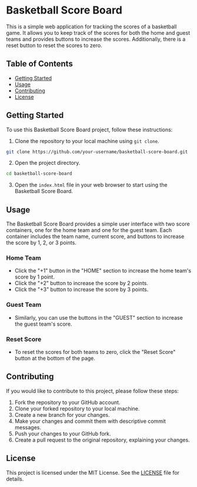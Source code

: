 # Basketball Score Board

This is a simple web application for tracking the scores of a basketball game. It allows you to keep track of the scores for both the home and guest teams and provides buttons to increase the scores. Additionally, there is a reset button to reset the scores to zero.

## Table of Contents

- [Getting Started](#getting-started)
- [Usage](#usage)
- [Contributing](#contributing)
- [License](#license)

## Getting Started

To use this Basketball Score Board project, follow these instructions:

1. Clone the repository to your local machine using `git clone`.

```bash
git clone https://github.com/your-username/basketball-score-board.git
```

2. Open the project directory.

```bash
cd basketball-score-board
```

3. Open the `index.html` file in your web browser to start using the Basketball Score Board.

## Usage

The Basketball Score Board provides a simple user interface with two score containers, one for the home team and one for the guest team. Each container includes the team name, current score, and buttons to increase the score by 1, 2, or 3 points.

### Home Team

- Click the "+1" button in the "HOME" section to increase the home team's score by 1 point.
- Click the "+2" button to increase the score by 2 points.
- Click the "+3" button to increase the score by 3 points.

### Guest Team

- Similarly, you can use the buttons in the "GUEST" section to increase the guest team's score.

### Reset Score

- To reset the scores for both teams to zero, click the "Reset Score" button at the bottom of the page.

## Contributing

If you would like to contribute to this project, please follow these steps:

1. Fork the repository to your GitHub account.
2. Clone your forked repository to your local machine.
3. Create a new branch for your changes.
4. Make your changes and commit them with descriptive commit messages.
5. Push your changes to your GitHub fork.
6. Create a pull request to the original repository, explaining your changes.

## License

This project is licensed under the MIT License. See the [LICENSE](LICENSE) file for details.
